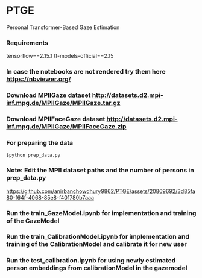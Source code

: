 # PTGE
Personal Transformer-Based Gaze Estimation
### Requirements
tensorflow==2.15.1
tf-models-official==2.15
### In case the notebooks are not rendered try them here https://nbviewer.org/
### Download MPIIGaze dataset http://datasets.d2.mpi-inf.mpg.de/MPIIGaze/MPIIGaze.tar.gz
### Download MPIIFaceGaze dataset http://datasets.d2.mpi-inf.mpg.de/MPIIGaze/MPIIFaceGaze.zip

### For preparing the data
```$python prep_data.py```
### Note: Edit the MPII dataset paths and the number of persons in prep_data.py


https://github.com/anirbanchowdhury9862/PTGE/assets/20869692/3d85fa80-f64f-4068-85e8-f401780b7aaa


### Run the train_GazeModel.ipynb for implementation and training of the GazeModel
### Run the train_CalibrationModel.ipynb for implementation and training of the CalibrationModel and calibrate it for new user
### Run the test_calibration.ipynb for using newly estimated person embeddings from calibrationModel in the gazemodel

